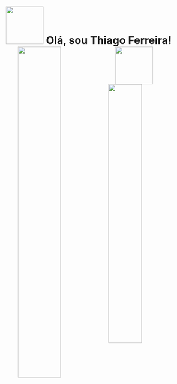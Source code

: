 <h1 align="center">
<img src="https://images.gamebanana.com/img/ico/sprays/sasuke.gif" width="100"> 
  Olá, sou Thiago Ferreira! <img src="https://static.wikia.nocookie.net/valorant/images/5/54/Reaver%2C_EP_5_Spray.gif/revision/latest?cb=20220809145507" width="100" 
</h1>

<img align="left" width=47.5% src="https://github-readme-stats.vercel.app/api?username=itsthiagow&show_icons=true&bg_color=00000000" >

<img align="left" width=42% src="https://github-readme-stats.vercel.app/api/top-langs/?username=itsthiagow&layout=compact" />








